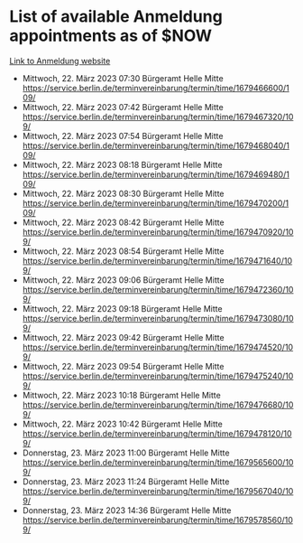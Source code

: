 # List of available Anmeldung appointments as of $NOW
[Link to Anmeldung website](https://service.berlin.de/terminvereinbarung/termin/tag.php?termin=1&anliegen[]=120686&dienstleisterlist=122210,122217,327316,122219,327312,122227,327314,122231,327346,122243,327348,122254,122252,329742,122260,329745,122262,329748,122271,327278,122273,327274,122277,327276,330436,122280,327294,122282,327290,122284,327292,122291,327270,122285,327266,122286,327264,122296,327268,150230,329760,122297,327286,122294,327284,122312,329763,122314,329775,122304,327330,122311,327334,122309,327332,317869,122281,327352,122279,329772,122283,122276,327324,122274,327326,122267,329766,122246,327318,122251,327320,122257,327322,122208,327298,122226,327300&herkunft=http%3A%2F%2Fservice.berlin.de%2Fdienstleistung%2F120686%2F)
- Mittwoch, 22. März 2023 07:30 Bürgeramt Helle Mitte https://service.berlin.de/terminvereinbarung/termin/time/1679466600/109/
- Mittwoch, 22. März 2023 07:42 Bürgeramt Helle Mitte https://service.berlin.de/terminvereinbarung/termin/time/1679467320/109/
- Mittwoch, 22. März 2023 07:54 Bürgeramt Helle Mitte https://service.berlin.de/terminvereinbarung/termin/time/1679468040/109/
- Mittwoch, 22. März 2023 08:18 Bürgeramt Helle Mitte https://service.berlin.de/terminvereinbarung/termin/time/1679469480/109/
- Mittwoch, 22. März 2023 08:30 Bürgeramt Helle Mitte https://service.berlin.de/terminvereinbarung/termin/time/1679470200/109/
- Mittwoch, 22. März 2023 08:42 Bürgeramt Helle Mitte https://service.berlin.de/terminvereinbarung/termin/time/1679470920/109/
- Mittwoch, 22. März 2023 08:54 Bürgeramt Helle Mitte https://service.berlin.de/terminvereinbarung/termin/time/1679471640/109/
- Mittwoch, 22. März 2023 09:06 Bürgeramt Helle Mitte https://service.berlin.de/terminvereinbarung/termin/time/1679472360/109/
- Mittwoch, 22. März 2023 09:18 Bürgeramt Helle Mitte https://service.berlin.de/terminvereinbarung/termin/time/1679473080/109/
- Mittwoch, 22. März 2023 09:42 Bürgeramt Helle Mitte https://service.berlin.de/terminvereinbarung/termin/time/1679474520/109/
- Mittwoch, 22. März 2023 09:54 Bürgeramt Helle Mitte https://service.berlin.de/terminvereinbarung/termin/time/1679475240/109/
- Mittwoch, 22. März 2023 10:18 Bürgeramt Helle Mitte https://service.berlin.de/terminvereinbarung/termin/time/1679476680/109/
- Mittwoch, 22. März 2023 10:42 Bürgeramt Helle Mitte https://service.berlin.de/terminvereinbarung/termin/time/1679478120/109/
- Donnerstag, 23. März 2023 11:00 Bürgeramt Helle Mitte https://service.berlin.de/terminvereinbarung/termin/time/1679565600/109/
- Donnerstag, 23. März 2023 11:24 Bürgeramt Helle Mitte https://service.berlin.de/terminvereinbarung/termin/time/1679567040/109/
- Donnerstag, 23. März 2023 14:36 Bürgeramt Helle Mitte https://service.berlin.de/terminvereinbarung/termin/time/1679578560/109/
